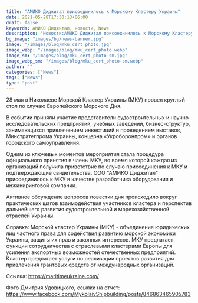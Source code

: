 ```yaml
---
title: "АМИКО Диджитал присоединилось к Морскому Кластеру Украины"
date: 2021-05-28T17:30:13+06:00
draft: false
keywords: АМИКО Диджитал, новости, News
description: "Новости:АМИКО Диджитал присоединилось к Морскому Кластеру Украины, категория: News"
bg_image: "images/bg/news-banner.jpg"
image: "/images/blog/mku_cert_photo.jpg"
image_webp: "/images/blog/mku_cert_photo.webp"
image_sm: "/images/blog/mku_cert_photo-sm.jpg"
image_webp_sm: "/images/blog/mku_cert_photo-sm.webp"
author: ""
categories: ["News"]
tags: ["News"]
type: "post"
---
```

28 мая в Николаеве Морской Кластер Украины (МКУ) провел круглый стол по случаю Европейского Морского Дня.

В событии приняли участие представители судостроительных и научно-исследовательских предприятий, учебных заведений, бизнес-структур, занимающихся привлечением инвестиций и проведением выставок, Минстратегпрома Украины, концерна «Укроборонпром» и органов городского самоуправления.

Одним из ключевых моментов мероприятия стала процедура официального принятия в члены МКУ, во время которой каждая из организаций получила приветствие по случаю присоединения к МКУ и подтверждающие свидетельства. ООО "АМИКО Диджитал" присоединилось к МКУ в качестве разработчика оборудования и инжиниринговой компании.

Активное обсуждение вопросов повестки дня происходило вокруг практических шагов взаимодействия участников кластера и перспектив дальнейшего развития судостроительной и морехозяйственной отраслей Украины.

Справка: Морской кластер Украины (МКУ) - объединение юридических лиц частного права для содействия развитию морской экономики Украины, защиты их прав и законных интересов. МКУ предлагает функции сотрудничества с отраслевыми кластерами Европы для усиления экспортных возможностей отечественных предприятий. Кластер предлагает услуги по реализации проектов развития для привлечения грантовых средств от международных организаций.

Ссылка: https://maritimeukraine.com/

Фото Дмитрия Удовицкого, ссылки на отчет: https://www.facebook.com/MykolaivShipbuilding/posts/846863465905783 
